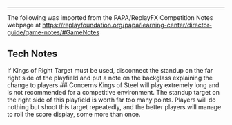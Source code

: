 ***
The following was imported from the PAPA/ReplayFX Competition Notes webpage at https://replayfoundation.org/papa/learning-center/director-guide/game-notes/#GameNotes
## Tech Notes
            
If Kings of Right Target must be used, disconnect the standup on the far right side of the playfield and put a note on the backglass explaining the change to players.## Concerns
Kings of Steel will play extremely long and is not recommended for a competitive environment. The standup target on the right side of this playfield is worth far too many points. Players will do nothing but shoot this target repeatedly, and the better players will manage to roll the score display, some more than once.
